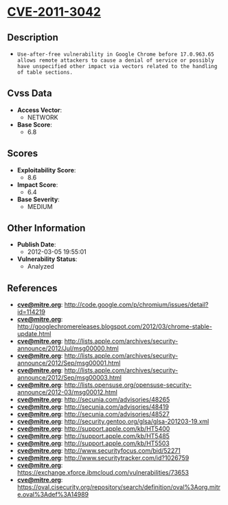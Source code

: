 
# [CVE-2011-3042](https://cve.mitre.org/cgi-bin/cvename.cgi?name=CVE-2011-3042)

## Description

- `Use-after-free vulnerability in Google Chrome before 17.0.963.65 allows remote attackers to cause a denial of service or possibly have unspecified other impact via vectors related to the handling of table sections.`

## Cvss Data

- **Access Vector**:
  - NETWORK
- **Base Score**:
  - 6.8

## Scores

- **Exploitability Score**:
  - 8.6
- **Impact Score**:
  - 6.4
- **Base Severity**:
  - MEDIUM

## Other Information

- **Publish Date**:
  - 2012-03-05 19:55:01
- **Vulnerability Status**:
  - Analyzed

## References

- **cve@mitre.org**: http://code.google.com/p/chromium/issues/detail?id=114219
- **cve@mitre.org**: http://googlechromereleases.blogspot.com/2012/03/chrome-stable-update.html
- **cve@mitre.org**: http://lists.apple.com/archives/security-announce/2012/Jul/msg00000.html
- **cve@mitre.org**: http://lists.apple.com/archives/security-announce/2012/Sep/msg00001.html
- **cve@mitre.org**: http://lists.apple.com/archives/security-announce/2012/Sep/msg00003.html
- **cve@mitre.org**: http://lists.opensuse.org/opensuse-security-announce/2012-03/msg00012.html
- **cve@mitre.org**: http://secunia.com/advisories/48265
- **cve@mitre.org**: http://secunia.com/advisories/48419
- **cve@mitre.org**: http://secunia.com/advisories/48527
- **cve@mitre.org**: http://security.gentoo.org/glsa/glsa-201203-19.xml
- **cve@mitre.org**: http://support.apple.com/kb/HT5400
- **cve@mitre.org**: http://support.apple.com/kb/HT5485
- **cve@mitre.org**: http://support.apple.com/kb/HT5503
- **cve@mitre.org**: http://www.securityfocus.com/bid/52271
- **cve@mitre.org**: http://www.securitytracker.com/id?1026759
- **cve@mitre.org**: https://exchange.xforce.ibmcloud.com/vulnerabilities/73653
- **cve@mitre.org**: https://oval.cisecurity.org/repository/search/definition/oval%3Aorg.mitre.oval%3Adef%3A14989
